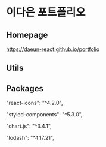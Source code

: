 # 이다은 포트폴리오

## Homepage

https://daeun-react.github.io/portfolio

## Utils

## Packages

"react-icons": "^4.2.0",

"styled-components": "^5.3.0",

"chart.js": "^3.4.1",

"lodash": "^4.17.21",
